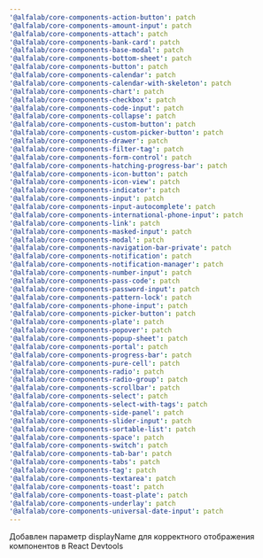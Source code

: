 ```yaml
---
'@alfalab/core-components-action-button': patch
'@alfalab/core-components-amount-input': patch
'@alfalab/core-components-attach': patch
'@alfalab/core-components-bank-card': patch
'@alfalab/core-components-base-modal': patch
'@alfalab/core-components-bottom-sheet': patch
'@alfalab/core-components-button': patch
'@alfalab/core-components-calendar': patch
'@alfalab/core-components-calendar-with-skeleton': patch
'@alfalab/core-components-chart': patch
'@alfalab/core-components-checkbox': patch
'@alfalab/core-components-code-input': patch
'@alfalab/core-components-collapse': patch
'@alfalab/core-components-custom-button': patch
'@alfalab/core-components-custom-picker-button': patch
'@alfalab/core-components-drawer': patch
'@alfalab/core-components-filter-tag': patch
'@alfalab/core-components-form-control': patch
'@alfalab/core-components-hatching-progress-bar': patch
'@alfalab/core-components-icon-button': patch
'@alfalab/core-components-icon-view': patch
'@alfalab/core-components-indicator': patch
'@alfalab/core-components-input': patch
'@alfalab/core-components-input-autocomplete': patch
'@alfalab/core-components-international-phone-input': patch
'@alfalab/core-components-link': patch
'@alfalab/core-components-masked-input': patch
'@alfalab/core-components-modal': patch
'@alfalab/core-components-navigation-bar-private': patch
'@alfalab/core-components-notification': patch
'@alfalab/core-components-notification-manager': patch
'@alfalab/core-components-number-input': patch
'@alfalab/core-components-pass-code': patch
'@alfalab/core-components-password-input': patch
'@alfalab/core-components-pattern-lock': patch
'@alfalab/core-components-phone-input': patch
'@alfalab/core-components-picker-button': patch
'@alfalab/core-components-plate': patch
'@alfalab/core-components-popover': patch
'@alfalab/core-components-popup-sheet': patch
'@alfalab/core-components-portal': patch
'@alfalab/core-components-progress-bar': patch
'@alfalab/core-components-pure-cell': patch
'@alfalab/core-components-radio': patch
'@alfalab/core-components-radio-group': patch
'@alfalab/core-components-scrollbar': patch
'@alfalab/core-components-select': patch
'@alfalab/core-components-select-with-tags': patch
'@alfalab/core-components-side-panel': patch
'@alfalab/core-components-slider-input': patch
'@alfalab/core-components-sortable-list': patch
'@alfalab/core-components-space': patch
'@alfalab/core-components-switch': patch
'@alfalab/core-components-tab-bar': patch
'@alfalab/core-components-tabs': patch
'@alfalab/core-components-tag': patch
'@alfalab/core-components-textarea': patch
'@alfalab/core-components-toast': patch
'@alfalab/core-components-toast-plate': patch
'@alfalab/core-components-underlay': patch
'@alfalab/core-components-universal-date-input': patch
---
```


Добавлен параметр displayName для корректного отображения компонентов в React Devtools
